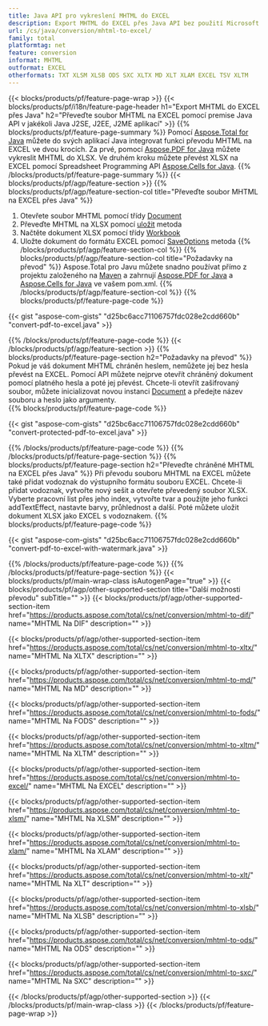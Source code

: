 ```yaml
---
title: Java API pro vykreslení MHTML do EXCEL
description: Export MHTML do EXCEL přes Java API bez použití Microsoft Excel nebo Adobe Reader
url: /cs/java/conversion/mhtml-to-excel/
family: total
platformtag: net
feature: conversion
informat: MHTML
outformat: EXCEL
otherformats: TXT XLSM XLSB ODS SXC XLTX MD XLT XLAM EXCEL TSV XLTM
---
```

{{< blocks/products/pf/feature-page-wrap >}}
{{< blocks/products/pf/i18n/feature-page-header h1="Export MHTML do EXCEL přes Java" h2="Převeďte soubor MHTML na EXCEL pomocí premise Java API v jakékoli Java J2SE, J2EE, J2ME aplikací" >}}
{{% blocks/products/pf/feature-page-summary %}}
Pomocí [Aspose.Total for Java](https://products.aspose.com/total/java/) můžete do svých aplikací Java integrovat funkci převodu MHTML na EXCEL ve dvou krocích. Za prvé, pomocí [Aspose.PDF for Java](https://products.aspose.com/pdf/java/) můžete vykreslit MHTML do XLSX. Ve druhém kroku můžete převést XLSX na EXCEL pomocí Spreadsheet Programming API [Aspose.Cells for Java](https://products.aspose.com/cells/java/).
{{% /blocks/products/pf/feature-page-summary  %}}
{{< blocks/products/pf/agp/feature-section >}}
{{% blocks/products/pf/agp/feature-section-col title="Převeďte soubor MHTML na EXCEL přes Java" %}}
1. Otevřete soubor MHTML pomocí třídy [Document](https://apireference.aspose.com/pdf/java/com.aspose.pdf/Document)
2. Převeďte MHTML na XLSX pomocí [uložit](https://apireference.aspose.com/pdf/java/com.aspose.pdf/Document#save-java.lang.String-com.aspose.pdf.SaveOptions- ) metoda
3. Načtěte dokument XLSX pomocí třídy [Workbook](https://apireference.aspose.com/cells/java/com.aspose.cells/Workbook)
4. Uložte dokument do formátu EXCEL pomocí [SaveOptions](https://apireference.aspose.com/cells/java/com.aspose.cells/workbook#save(java.lang.String,%20com.aspose.cells.SaveOptions)) metoda
{{% /blocks/products/pf/agp/feature-section-col %}}
{{% blocks/products/pf/agp/feature-section-col title="Požadavky na převod" %}}
Aspose.Total pro Javu můžete snadno používat přímo z projektu založeného na [Maven](https://repository.aspose.com/webapp/#/artifacts/browse/tree/General/repo/com/aspose/aspose-total) a zahrnují [Aspose.PDF for Java](https://docs.aspose.com/pdf/java/installation/) a [Aspose.Cells for Java](https://docs.aspose.com/cells/java/installation/) ve vašem pom.xml.
{{% /blocks/products/pf/agp/feature-section-col %}}
{{% blocks/products/pf/feature-page-code %}}

{{< gist "aspose-com-gists" "d25bc6acc71106757fdc028e2cdd660b" "convert-pdf-to-excel.java" >}}


{{% /blocks/products/pf/feature-page-code %}}
{{< /blocks/products/pf/agp/feature-section >}}
{{% blocks/products/pf/feature-page-section  h2="Požadavky na převod" %}}
Pokud je váš dokument MHTML chráněn heslem, nemůžete jej bez hesla převést na EXCEL. Pomocí API můžete nejprve otevřít chráněný dokument pomocí platného hesla a poté jej převést. Chcete-li otevřít zašifrovaný soubor, můžete inicializovat novou instanci [Document](https://apireference.aspose.com/pdf/java/com.aspose.pdf/Document#Document-java.lang.String-java.lang.String-) a předejte název souboru a heslo jako argumenty.  
{{% blocks/products/pf/feature-page-code %}}

{{< gist "aspose-com-gists" "d25bc6acc71106757fdc028e2cdd660b" "convert-protected-pdf-to-excel.java" >}}

{{% /blocks/products/pf/feature-page-code  %}}
{{% /blocks/products/pf/feature-page-section %}}
{{% blocks/products/pf/feature-page-section  h2="Převeďte chráněné MHTML na EXCEL přes Java" %}}
Při převodu souboru MHTML na EXCEL můžete také přidat vodoznak do výstupního formátu souboru EXCEL. Chcete-li přidat vodoznak, vytvořte nový sešit a otevřete převedený soubor XLSX. Vyberte pracovní list přes jeho index, vytvořte tvar a použijte jeho funkci addTextEffect, nastavte barvy, průhlednost a další. Poté můžete uložit dokument XLSX jako EXCEL s vodoznakem. 
{{% blocks/products/pf/feature-page-code %}}

{{< gist "aspose-com-gists" "d25bc6acc71106757fdc028e2cdd660b" "convert-pdf-to-excel-with-watermark.java" >}}

{{% /blocks/products/pf/feature-page-code  %}}
{{% /blocks/products/pf/feature-page-section %}}
{{< blocks/products/pf/main-wrap-class isAutogenPage="true" >}}
{{< blocks/products/pf/agp/other-supported-section title="Další možnosti převodu" subTitle="" >}}
{{< blocks/products/pf/agp/other-supported-section-item href="https://products.aspose.com/total/cs/net/conversion/mhtml-to-dif/" name="MHTML Na DIF" description="" >}}

{{< blocks/products/pf/agp/other-supported-section-item href="https://products.aspose.com/total/cs/net/conversion/mhtml-to-xltx/" name="MHTML Na XLTX" description="" >}}

{{< blocks/products/pf/agp/other-supported-section-item href="https://products.aspose.com/total/cs/net/conversion/mhtml-to-md/" name="MHTML Na MD" description="" >}}

{{< blocks/products/pf/agp/other-supported-section-item href="https://products.aspose.com/total/cs/net/conversion/mhtml-to-fods/" name="MHTML Na FODS" description="" >}}

{{< blocks/products/pf/agp/other-supported-section-item href="https://products.aspose.com/total/cs/net/conversion/mhtml-to-xltm/" name="MHTML Na XLTM" description="" >}}

{{< blocks/products/pf/agp/other-supported-section-item href="https://products.aspose.com/total/cs/net/conversion/mhtml-to-excel/" name="MHTML Na EXCEL" description="" >}}

{{< blocks/products/pf/agp/other-supported-section-item href="https://products.aspose.com/total/cs/net/conversion/mhtml-to-xlsm/" name="MHTML Na XLSM" description="" >}}

{{< blocks/products/pf/agp/other-supported-section-item href="https://products.aspose.com/total/cs/net/conversion/mhtml-to-xlam/" name="MHTML Na XLAM" description="" >}}

{{< blocks/products/pf/agp/other-supported-section-item href="https://products.aspose.com/total/cs/net/conversion/mhtml-to-xlt/" name="MHTML Na XLT" description="" >}}

{{< blocks/products/pf/agp/other-supported-section-item href="https://products.aspose.com/total/cs/net/conversion/mhtml-to-xlsb/" name="MHTML Na XLSB" description="" >}}

{{< blocks/products/pf/agp/other-supported-section-item href="https://products.aspose.com/total/cs/net/conversion/mhtml-to-ods/" name="MHTML Na ODS" description="" >}}

{{< blocks/products/pf/agp/other-supported-section-item href="https://products.aspose.com/total/cs/net/conversion/mhtml-to-sxc/" name="MHTML Na SXC" description="" >}}


{{< /blocks/products/pf/agp/other-supported-section >}}
{{< /blocks/products/pf/main-wrap-class >}}
{{< /blocks/products/pf/feature-page-wrap >}}